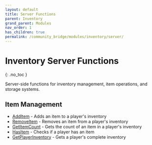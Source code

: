 ```yaml
---
layout: default
title: Server Functions
parent: Inventory
grand_parent: Modules
nav_order: 1
has_children: true
permalink: /community_bridge/modules/inventory/server/
---
```


# Inventory Server Functions
{: .no_toc }

Server-side functions for inventory management, item operations, and storage systems.

## Item Management

- [AddItem](AddItem.md) - Adds an item to a player's inventory
- [RemoveItem](RemoveItem.md) - Removes an item from a player's inventory
- [GetItemCount](GetItemCount.md) - Gets the count of an item in a player's inventory
- [HasItem](HasItem.md) - Checks if a player has an item
- [GetPlayerInventory](GetPlayerInventory.md) - Gets a player's complete inventory
